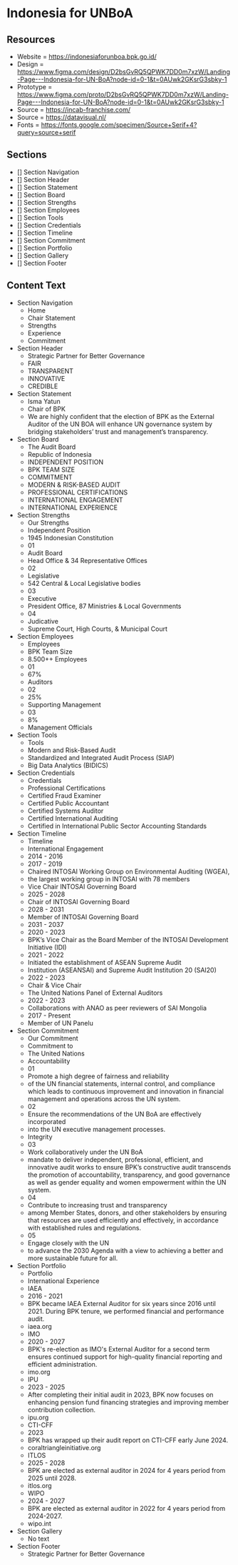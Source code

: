 # Indonesia for UNBoA

## Resources
- Website = https://indonesiaforunboa.bpk.go.id/
- Design = https://www.figma.com/design/D2bsGvRQ5QPWK7DD0m7xzW/Landing-Page---Indonesia-for-UN-BoA?node-id=0-1&t=0AUwk2GKsrG3sbky-1
- Prototype = https://www.figma.com/proto/D2bsGvRQ5QPWK7DD0m7xzW/Landing-Page---Indonesia-for-UN-BoA?node-id=0-1&t=0AUwk2GKsrG3sbky-1
- Source = https://incab-franchise.com/
- Source = https://datavisual.nl/
- Fonts = https://fonts.google.com/specimen/Source+Serif+4?query=source+serif

## Sections
- [] Section Navigation
- [] Section Header
- [] Section Statement
- [] Section Board
- [] Section Strengths
- [] Section Employees
- [] Section Tools
- [] Section Credentials
- [] Section Timeline
- [] Section Commitment
- [] Section Portfolio
- [] Section Gallery
- [] Section Footer

## Content Text
- Section Navigation
  * Home
  * Chair Statement
  * Strengths
  * Experience
  * Commitment
- Section Header
  * Strategic Partner for Better Governance
  * FAIR
  * TRANSPARENT
  * INNOVATIVE
  * CREDIBLE
- Section Statement
  * Isma Yatun
  * Chair of BPK
  * We are highly confident that the election of BPK as the External Auditor of the UN BOA will enhance UN governance system by bridging stakeholders’ trust and management’s transparency.
- Section Board
  * The Audit Board
  * Republic of Indonesia
  * INDEPENDENT POSITION
  * BPK TEAM SIZE
  * COMMITMENT
  * MODERN & RISK-BASED AUDIT
  * PROFESSIONAL CERTIFICATIONS
  * INTERNATIONAL ENGAGEMENT
  * INTERNATIONAL EXPERIENCE
- Section Strengths
  * Our Strengths
  * Independent Position
  * 1945 Indonesian Constitution
  * 01
  * Audit Board
  * Head Office & 34 Representative Offices
  * 02
  * Legislative
  * 542 Central & Local Legislative bodies
  * 03
  * Executive
  * President Office, 87 Ministries & Local Governments
  * 04
  * Judicative
  * Supreme Court, High Courts, & Municipal Court
- Section Employees
  * Employees
  * BPK Team Size
  * 8.500++ Employees
  * 01
  * 67%
  * Auditors
  * 02
  * 25%
  * Supporting Management
  * 03
  * 8%
  * Management Officials
- Section Tools
  * Tools
  * Modern and Risk-Based Audit
  * Standardized and Integrated Audit Process (SIAP)
  * Big Data Analytics (BIDICS)
- Section Credentials
  * Credentials
  * Professional Certifications
  * Certified Fraud Examiner
  * Certified Public Accountant
  * Certified Systems Auditor
  * Certified International Auditing
  * Certified in International Public Sector Accounting Standards
- Section Timeline
  * Timeline
  * International Engagement
  * 2014 - 2016
  * 2017 - 2019
  * Chaired INTOSAI Working Group on Environmental Auditing (WGEA), 
  * the largest working group in INTOSAI with 78 members
  * Vice Chair INTOSAI Governing Board
  * 2025 - 2028
  * Chair of INTOSAI Governing Board
  * 2028 - 2031
  * Member of INTOSAI Governing Board
  * 2031 - 2037
  * 2020 - 2023
  * BPK’s Vice Chair as the Board Member of the INTOSAI Development Initiative (IDI)
  * 2021 - 2022
  * Initiated the establishment of ASEAN Supreme Audit
  * Institution (ASEANSAI) and Supreme Audit Institution 20 (SAI20)
  * 2022 - 2023
  * Chair & Vice Chair 
  * The United Nations Panel of External Auditors
  * 2022 - 2023
  * Collaborations with ANAO as peer reviewers of SAI Mongolia
  * 2017 - Present
  * Member of UN Panelu
- Section Commitment
  * Our Commitment
  * Commitment to 
  * The United Nations
  * Accountability
  * 01
  * Promote a high degree of fairness and reliability 
  * of the UN financial statements, internal control, and compliance which leads to continuous improvement and innovation in financial management and operations across the UN system.
  * 02
  * Ensure the recommendations of the UN BoA are effectively incorporated
  * into the UN executive management processes.
  * Integrity
  * 03
  * Work collaboratively under the UN BoA
  * mandate to deliver independent, professional, efficient, and innovative audit works to ensure BPK’s constructive audit transcends the promotion of accountability, transparency, and good governance as well as gender equality and women empowerment within the UN system.
  * 04
  * Contribute to increasing trust and transparency
  * among Member States, donors, and other stakeholders by ensuring that resources are used efficiently and effectively, in accordance with established rules and regulations.
  * 05
  * Engage closely with the UN
  * to advance the 2030 Agenda with a view to achieving a better and more sustainable future for all.
- Section Portfolio
  * Portfolio
  * International Experience
  * IAEA
  * 2016 - 2021
  * BPK became IAEA External Auditor for six years since 2016 until 2021. During BPK tenure, we performed financial and performance audit.
  * iaea.org
  * IMO
  * 2020 - 2027
  * BPK's re-election as IMO's External Auditor for a second term ensures continued support for high-quality financial reporting and efficient administration.
  * imo.org
  * IPU
  * 2023 - 2025
  * After completing their initial audit in 2023, BPK now focuses on enhancing pension fund financing strategies and improving member contribution collection.
  * ipu.org
  * CTI-CFF
  * 2023
  * BPK has wrapped up their audit report on CTI-CFF early June 2024.
  * coraltriangleinitiative.org
  * ITLOS
  * 2025 - 2028
  * BPK are elected as external auditor in 2024 for 4 years period from 2025 until 2028.
  * itlos.org
  * WIPO
  * 2024 - 2027
  * BPK are elected as external auditor in 2022 for 4 years period from 2024-2027.
  * wipo.int
- Section Gallery
  * No text
- Section Footer
  * Strategic Partner for Better Governance